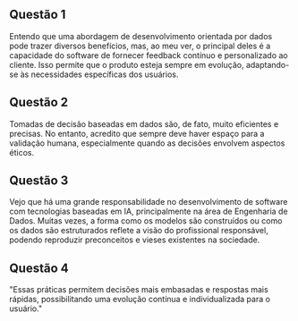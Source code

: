 ## Questão 1  
Entendo que uma abordagem de desenvolvimento orientada por dados pode trazer diversos benefícios, mas, ao meu ver, o principal deles é a capacidade do software de fornecer feedback contínuo e personalizado ao cliente. Isso permite que o produto esteja sempre em evolução, adaptando-se às necessidades específicas dos usuários.

## Questão 2  
Tomadas de decisão baseadas em dados são, de fato, muito eficientes e precisas. No entanto, acredito que sempre deve haver espaço para a validação humana, especialmente quando as decisões envolvem aspectos éticos.

## Questão 3  
Vejo que há uma grande responsabilidade no desenvolvimento de software com tecnologias baseadas em IA, principalmente na área de Engenharia de Dados. Muitas vezes, a forma como os modelos são construídos ou como os dados são estruturados reflete a visão do profissional responsável, podendo reproduzir preconceitos e vieses existentes na sociedade.

## Questão 4  
"Essas práticas permitem decisões mais embasadas e respostas mais rápidas, possibilitando uma evolução contínua e individualizada para o usuário."
